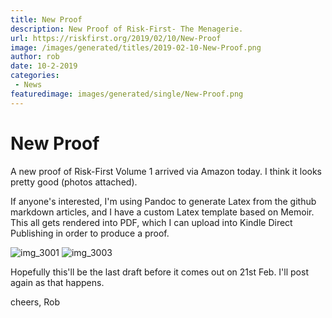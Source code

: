 ```yaml
---
title: New Proof
description: New Proof of Risk-First- The Menagerie.
url: https://riskfirst.org/2019/02/10/New-Proof
image: /images/generated/titles/2019-02-10-New-Proof.png
author: rob
date: 10-2-2019
categories:
 - News
featuredimage: images/generated/single/New-Proof.png
---
```


# New Proof

A new proof of Risk-First Volume 1 arrived via Amazon today.  I think it looks pretty good (photos attached).

If anyone's interested, I'm using Pandoc to generate Latex from the github markdown articles, and I have a custom Latex template based on Memoir.  This all gets rendered into PDF, which I can upload into Kindle Direct Publishing in order to produce a proof.

![img_3001](https://user-images.githubusercontent.com/568673/52537640-f14d5c00-2d60-11e9-8818-4a77addedca1.JPG)
![img_3003](https://user-images.githubusercontent.com/568673/52537641-f14d5c00-2d60-11e9-9463-4a042e49193b.JPG)

Hopefully this'll be the last draft before it comes out on 21st Feb.   I'll post again as that happens.

cheers,
Rob